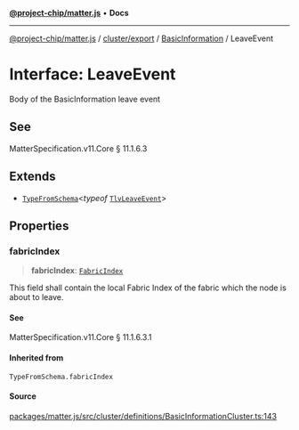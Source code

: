 [**@project-chip/matter.js**](../../../../../README.md) • **Docs**

***

[@project-chip/matter.js](../../../../../modules.md) / [cluster/export](../../../README.md) / [BasicInformation](../README.md) / LeaveEvent

# Interface: LeaveEvent

Body of the BasicInformation leave event

## See

MatterSpecification.v11.Core § 11.1.6.3

## Extends

- [`TypeFromSchema`](../../../../../tlv/export/README.md#typefromschemas)\<*typeof* [`TlvLeaveEvent`](../README.md#tlvleaveevent)\>

## Properties

### fabricIndex

> **fabricIndex**: [`FabricIndex`](../../../../../datatype/export/README.md#fabricindex)

This field shall contain the local Fabric Index of the fabric which the node is about to leave.

#### See

MatterSpecification.v11.Core § 11.1.6.3.1

#### Inherited from

`TypeFromSchema.fabricIndex`

#### Source

[packages/matter.js/src/cluster/definitions/BasicInformationCluster.ts:143](https://github.com/project-chip/matter.js/blob/7a8cbb56b87d4ccf34bec5a9a95ab40a1711324f/packages/matter.js/src/cluster/definitions/BasicInformationCluster.ts#L143)
